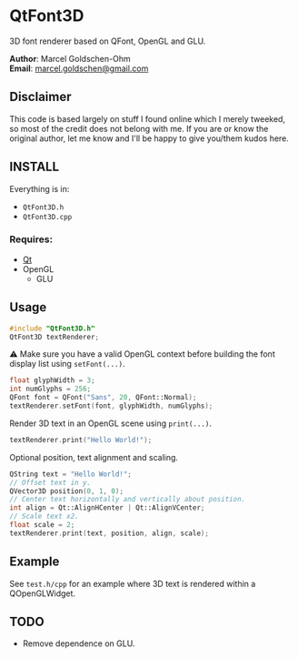 # QtFont3D

3D font renderer based on QFont, OpenGL and GLU.

**Author**: Marcel Goldschen-Ohm  
**Email**:  <marcel.goldschen@gmail.com>  

## Disclaimer

This code is based largely on stuff I found online which I merely tweeked, so most of the credit does not belong with me. If you are or know the original author, let me know and I'll be happy to give you/them kudos here.

## INSTALL

Everything is in:

* `QtFont3D.h`
* `QtFont3D.cpp`

### Requires:

* [Qt](http://www.qt.io)
* OpenGL
    * GLU

## Usage

```cpp
#include "QtFont3D.h"
QtFont3D textRenderer;
```

:warning: Make sure you have a valid OpenGL context before building the font display list using `setFont(...)`.

```cpp
float glyphWidth = 3;
int numGlyphs = 256;
QFont font = QFont("Sans", 20, QFont::Normal);
textRenderer.setFont(font, glyphWidth, numGlyphs);
```

Render 3D text in an OpenGL scene using `print(...)`.

```cpp
textRenderer.print("Hello World!");
```

Optional position, text alignment and scaling.

```cpp
QString text = "Hello World!";
// Offset text in y.
QVector3D position(0, 1, 0);
// Center text horizontally and vertically about position.
int align = Qt::AlignHCenter | Qt::AlignVCenter;
// Scale text x2.
float scale = 2;
textRenderer.print(text, position, align, scale);
```

## Example

See `test.h/cpp` for an example where 3D text is rendered within a QOpenGLWidget.

## TODO

* Remove dependence on GLU.
